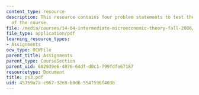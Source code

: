 ```yaml
---
content_type: resource
description: This resource contains four problem statements to test the students understanding
  of the course.
file: /media/courses/14-04-intermediate-microeconomic-theory-fall-2006/45769a7ac96732e8b0d65547596f403b_ps3.pdf
file_type: application/pdf
learning_resource_types:
- Assignments
ocw_type: OCWFile
parent_title: Assignments
parent_type: CourseSection
parent_uid: 602939e6-4076-64df-d0c1-799fdfe67187
resourcetype: Document
title: ps3.pdf
uid: 45769a7a-c967-32e8-b0d6-5547596f403b
---
```

